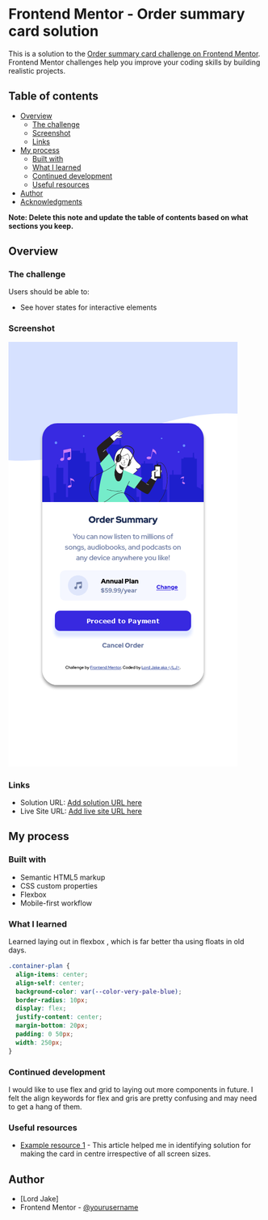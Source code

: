 # Frontend Mentor - Order summary card solution

This is a solution to the [Order summary card challenge on Frontend Mentor](https://www.frontendmentor.io/challenges/order-summary-component-QlPmajDUj). Frontend Mentor challenges help you improve your coding skills by building realistic projects.

## Table of contents

- [Overview](#overview)
  - [The challenge](#the-challenge)
  - [Screenshot](#screenshot)
  - [Links](#links)
- [My process](#my-process)
  - [Built with](#built-with)
  - [What I learned](#what-i-learned)
  - [Continued development](#continued-development)
  - [Useful resources](#useful-resources)
- [Author](#author)
- [Acknowledgments](#acknowledgments)

**Note: Delete this note and update the table of contents based on what sections you keep.**

## Overview

### The challenge

Users should be able to:

- See hover states for interactive elements

### Screenshot

![](./git_readme_images/mobile-sshot.png)

### Links

- Solution URL: [Add solution URL here](https://github.com/paul8989/fendmentor-order-summary-card-challenge)
- Live Site URL: [Add live site URL here](https://order-summary-challenge-lj.netlify.app)

## My process

### Built with

- Semantic HTML5 markup
- CSS custom properties
- Flexbox
- Mobile-first workflow

### What I learned

Learned laying out in flexbox , which is far better tha using floats in old days.

```css
.container-plan {
  align-items: center;
  align-self: center;
  background-color: var(--color-very-pale-blue);
  border-radius: 10px;
  display: flex;
  justify-content: center;
  margin-bottom: 20px;
  padding: 0 50px;
  width: 250px;
}
```

### Continued development

I would like to use flex and grid to laying out more components in future.
I felt the align keywords for flex and gris are pretty confusing and may need to get a hang of them.

### Useful resources

- [Example resource 1](https://stackoverflow.com/questions/9862167/positioning-div-element-at-center-of-screen) - This article helped me in identifying solution for making the card in centre irrespective of all screen sizes.

## Author

- [Lord Jake]
- Frontend Mentor - [@yourusername](https://www.frontendmentor.io/profile/paul8989)
